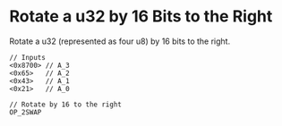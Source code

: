 # Rotate a u32 by 16 Bits to the Right

Rotate a u32 (represented as four u8) by 16 bits to the right.

```
// Inputs
<0x8700> // A_3
<0x65>   // A_2
<0x43>   // A_1
<0x21>   // A_0

// Rotate by 16 to the right
OP_2SWAP
```
